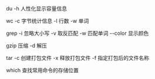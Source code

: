 du -h 人性化显示容量信息

wc -c 字节统计信息 -l 行数 -w 单词

grep -i 忽略大小写 -v 取反匹配 -w 匹配单词 --color 显示颜色

gzip 压缩 -d 解压

tar -c 创建打包文件 -x 释放打包文件 -f 指定打包后的文件名称

which 查找常用命令的存储位置  